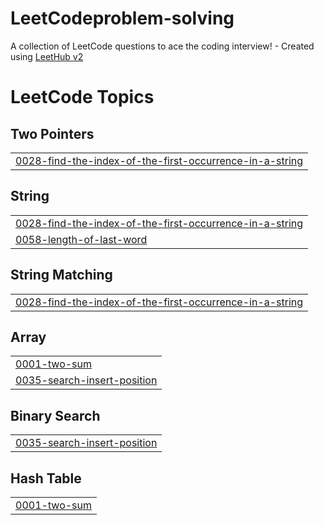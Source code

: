 # LeetCodeproblem-solving
A collection of LeetCode questions to ace the coding interview! - Created using [LeetHub v2](https://github.com/arunbhardwaj/LeetHub-2.0)

<!---LeetCode Topics Start-->
# LeetCode Topics
## Two Pointers
|  |
| ------- |
| [0028-find-the-index-of-the-first-occurrence-in-a-string](https://github.com/TarekEsmail18/LeetCodeproblem-solving/tree/master/0028-find-the-index-of-the-first-occurrence-in-a-string) |
## String
|  |
| ------- |
| [0028-find-the-index-of-the-first-occurrence-in-a-string](https://github.com/TarekEsmail18/LeetCodeproblem-solving/tree/master/0028-find-the-index-of-the-first-occurrence-in-a-string) |
| [0058-length-of-last-word](https://github.com/TarekEsmail18/LeetCodeproblem-solving/tree/master/0058-length-of-last-word) |
## String Matching
|  |
| ------- |
| [0028-find-the-index-of-the-first-occurrence-in-a-string](https://github.com/TarekEsmail18/LeetCodeproblem-solving/tree/master/0028-find-the-index-of-the-first-occurrence-in-a-string) |
## Array
|  |
| ------- |
| [0001-two-sum](https://github.com/TarekEsmail18/LeetCodeproblem-solving/tree/master/0001-two-sum) |
| [0035-search-insert-position](https://github.com/TarekEsmail18/LeetCodeproblem-solving/tree/master/0035-search-insert-position) |
## Binary Search
|  |
| ------- |
| [0035-search-insert-position](https://github.com/TarekEsmail18/LeetCodeproblem-solving/tree/master/0035-search-insert-position) |
## Hash Table
|  |
| ------- |
| [0001-two-sum](https://github.com/TarekEsmail18/LeetCodeproblem-solving/tree/master/0001-two-sum) |
<!---LeetCode Topics End-->